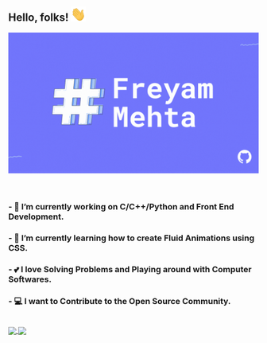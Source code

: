 ## Hello, folks! <img src="wave.gif" width="30px">


[![Header](header.gif "Header")](https://freyam.netlify.app/)

<br>

### - 🔭 I’m currently working on **C/C++/Python and Front End Development**.
### - 🌱 I’m currently learning how to create **Fluid Animations using CSS**.
### - 💕 I love **Solving Problems and Playing around with Computer Softwares**.
### - 💻 I want to **Contribute to the Open Source Community**.

<br>

<a href="https://github.com/freyam/freyam">
  <img align="center" src="https://github-readme-stats.vercel.app/api/top-langs/?username=freyam&layout=compact&title_color=CCD6F6&text_color=CCD6F6&icon_color=2bbc8a&bg_color=1d1f21&hide_border=1&border_radius=15&custom_title=Languages" />
</a>
<a href="https://github.com/freyam/freyam">
  <img align="center" src="https://github-readme-stats.vercel.app/api?username=freyam&show_icons=true&count_private=true&title_color=CCD6F6&text_color=CCD6F6&icon_color=7276fd&bg_color=1d1f21&hide=issues&hide_border=1&border_radius=15&custom_title=Stats" />
</a>